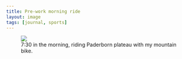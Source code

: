```yaml
---
title: Pre-work morning ride
layout: image
tags: [journal, sports]
---
```

<figure>
<img src="/img/IMG_0793.jpg">
<figcaption>7:30 in the morning, riding Paderborn plateau with my mountain bike.</figcaption>
</figure>